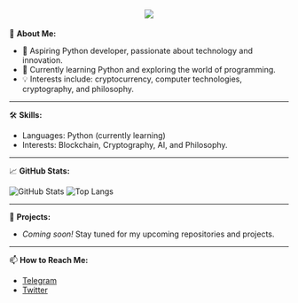 <h1 align="center">
  <img src="https://readme-typing-svg.herokuapp.com?font=Fira+Code&weight=600&size=22&pause=1000&color=10FF80&center=true&vCenter=true&width=600&height=50&lines=Hello+World!+I+am+a+Python+%7C+JS+%7C+Solidity+Dev;Automating+Everything+%7C+Building+Web3+%7C+AI+Exploration" />
</h1>


🌟 **About Me:**
- 🎯 Aspiring Python developer, passionate about technology and innovation.
- 🌱 Currently learning Python and exploring the world of programming.
- 💡 Interests include: cryptocurrency, computer technologies, cryptography, and philosophy.

---

🛠 **Skills:**
- Languages: Python (currently learning)
- Interests: Blockchain, Cryptography, AI, and Philosophy.

---

📈 **GitHub Stats:**

![GitHub Stats](https://github-readme-stats.vercel.app/api?username=N23eos&show_icons=true&theme=radical)
![Top Langs](https://github-readme-stats.vercel.app/api/top-langs/?username=N23eos&layout=compact&theme=radical)

---

🚀 **Projects:**
- *Coming soon!* Stay tuned for my upcoming repositories and projects.

---

📫 **How to Reach Me:**
- [Telegram](https://t.me/N23eo)
- [Twitter](https://twitter.com/N23eo_n)
